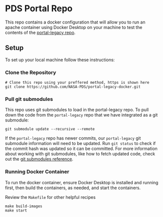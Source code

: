 # PDS Portal Repo

This repo contains a docker configuration that will allow you to run an apache container using Docker Desktop on your machine to test the contents of the [portal-legacy repo](https://github.com/NASA-PDS/portal-legacy/).

## Setup

To set up your local machine follow these instructions:

### Clone the Repository

```shell
# Clone this repo using your preffered method, https is shown here
git clone https://github.com/NASA-PDS/portal-legacy-docker.git
```

### Pull git submodules

This repo uses git submodules to load in the portal-legacy repo. To pull down the code from the `portal-legacy` repo that we have integrated as a git submodule:

``` Shell
git submodule update --recursive --remote
```

If the `portal-legacy` repo has newer commits, our `portal-legacy` git submodule information will need to be updated. Run `git status` to check if the commit hash was updated so it can be committed. For more information about working with git submodules, like how to fetch updated code, check out the [git submodules reference](https://git-scm.com/book/en/v2/Git-Tools-Submodules).

### Running Docker Container

To run the docker container, ensure Docker Desktop is installed and running first, then build the containers, as needed, and start the containers.

Review the `Makefile` for other helpful recipes

```
make build-images
make start
```